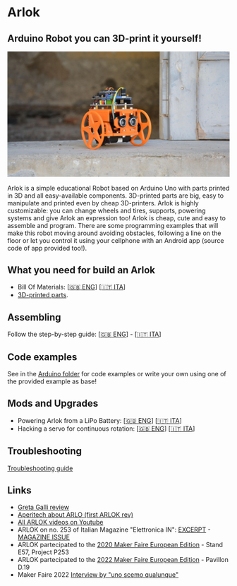 # Arlok
## Arduino Robot you can 3D-print it yourself!
![Arlok - Maker Faire 2022](./media/MFR2022/arlok_cover_for_mkfr2022.jpg)

Arlok is a simple educational Robot based on Arduino Uno with parts printed in 3D and all easy-available components. 3D-printed parts are big, easy to manipulate and printed even by cheap 3D-printers. Arlok is highly customizable: you can change wheels and tires, supports, powering systems and give Arlok an expression too! Arlok is cheap, cute and easy to assemble and program. There are some programming examples that will make this robot moving around avoiding obstacles, following a line on the floor or let you control it using your cellphone with an Android app (source code of app provided too!).  
  
## What you need for build an Arlok
- Bill Of Materials: [[:uk: ENG](./docs/BOM.md)]   [[:it: ITA](./docs/BOM_ita.md)] 
- [3D-printed parts](./cad/stl).  
 
## Assembling
Follow the step-by-step guide: [[:uk: ENG](./docs/assembly.md)] - [[:it: ITA](./docs/assembly_ita.md)]

## Code examples
See in the [Arduino folder](./arduino) for code examples or write your own using one of the provided example as base!

## Mods and Upgrades
- Powering Arlok from a LiPo Battery: [[:uk: ENG](./docs/lipo_mod.md)]  [[:it: ITA](./docs/lipo_mod_ita.md)]
- Hacking a servo for continuous rotation: [[:uk: ENG](./docs/servo_mod.md)]  [[:it: ITA](./docs/servo_mod_ita.md)]

## Troubleshooting
[Troubleshooting guide](./docs/troubleshooting.md)  

## Links
- [Greta Galli review](https://www.youtube.com/watch?v=CbPGWd9I_mA)
- [Aperitech about ARLO (first ARLOK rev)](https://www.youtube.com/watch?v=JS_QYEIMfNo)
- [All ARLOK videos on Youtube](https://tinyurl.com/arlokplaylist) 
- ARLOK on no. 253 of Italian Magazine "Elettronica IN": [EXCERPT](https://www.elettronicain.it/wp-content/uploads/prog_copertina/arlook_il_robot_per_tutti.pdf) -   [MAGAZINE ISSUE](https://www.elettronicain.it/prodotto/n-253-aprile-2021/?tracking=5f004a6ba8be7)
- ARLOK partecipated to the [2020 Maker Faire European Edition](https://makerfairerome.eu/it/espositori/?edition=2020&exhibit=3409) - Stand E57, Project P253
- ARLOK partecipated to the [2022 Maker Faire European Edition](https://makerfairerome.eu/it/espositori/?edition=2022&exhibit=2220093) - Pavillon D.19
- Maker Faire 2022 [Interview by "uno scemo qualunque"](https://www.youtube.com/watch?v=RNEsY1jSlT4&t=576s)
